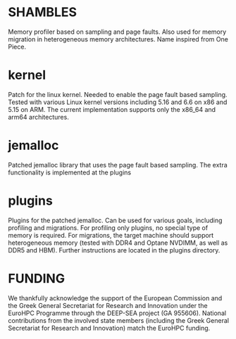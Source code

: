 # SHAMBLES

Memory profiler based on sampling and page faults. Also used for memory migration in heterogeneous memory architectures. Name inspired from One Piece.

# kernel

Patch for the linux kernel. Needed to enable the page fault based sampling. Tested with various Linux kernel versions including 5.16 and 6.6 on x86 and 5.15 on ARM. The current implementation supports only the x86_64 and arm64 architectures.

# jemalloc

Patched jemalloc library that uses the page fault based sampling. The extra functionality is implemented at the plugins

# plugins

Plugins for the patched jemalloc. Can be used for various goals, including profiling and migrations. For profiling only plugins, no special type of memory is required. For migrations, the target machine should support heterogeneous memory (tested with DDR4 and Optane NVDIMM, as well as DDR5 and HBM). Further instructions are located in the plugins directory.

# FUNDING

We thankfully acknowledge the support of the European Commission and the
Greek General Secretariat for Research and Innovation under the EuroHPC
Programme through the DEEP-SEA project (GA 955606). National
contributions from the involved state members (including the Greek
General Secretariat for Research and Innovation) match the EuroHPC
funding.
